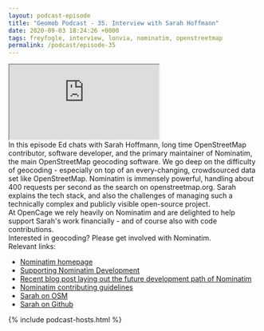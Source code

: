 ```yaml
--- 
layout: podcast-episode
title: "Geomob Podcast - 35. Interview with Sarah Hoffmann"
date: 2020-09-03 18:24:26 +0000
tags: freyfogle, interview, lonvia, nominatim, openstreetmap
permalink: /podcast/episode-35
---
```


<iframe class="castos-iframe-player" src="https://5e2e9055a029d5-78101471.castos.com/player/242220"></iframe>

<div class="pt20">
In this episode Ed chats with Sarah Hoffmann, long time OpenStreetMap contributor, software
developer, and the primary maintainer of Nominatim, the main OpenStreetMap geocoding software.
We go deep on the difficulty of geocoding - especially on top of an every-changing, crowdsourced
data set like OpenStreetMap. Nominatim is immensely powerful, handling about 400 requests per
second as the search on openstreetmap.org. Sarah explains the tech stack, and also the challenges
of managing such a technically complex and publicly visible open-source project.
<div class="pt10">
At OpenCage we rely heavily on Nominatim and are delighted to help support Sarah's work
financially - and of course also with code contributions.
</div>
<div class="pt10">
Interested in geocoding? Please get involved with Nominatim.
</div>
</div>

<div class="pt20">
  Relevant links:
  <ul>
    <li class="pt10"><a href="https://nominatim.org">Nominatim homepage</a></li>
    <li class="pt10"><a href="https://nominatim.org/funding">Supporting Nominatim Development</a></li>    
    <li class="pt10"><a href="https://nominatim.org/2020/09/14/Quo-Vadis.html">Recent blog post laying out the future development path of Nominatim</a></li>    
    <li class="pt10"><a href="https://github.com/osm-search/Nominatim/blob/master/CONTRIBUTING.md">Nominatim contributing guidelines</a></li>
    <li class="pt10"><a href="https://www.openstreetmap.org/user/lonvia">Sarah on OSM</a></li>
    <li class="pt10"><a href="https://github.com/lonvia">Sarah on Github</a></li>    
  </ul>
</div>

{% include podcast-hosts.html %}












